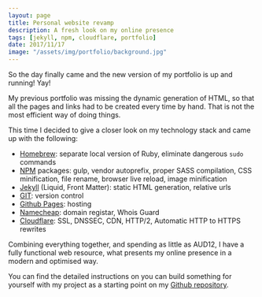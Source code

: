 ```yaml
---
layout: page
title: Personal website revamp
description: A fresh look on my online presence
tags: [jekyll, npm, cloudflare, portfolio]
date: 2017/11/17
image: "/assets/img/portfolio/background.jpg"
---
```


So the day finally came and the new version of my portfolio is up and running! Yay!

My previous portfolio was missing the dynamic generation of HTML, so that all the pages and links had to be created every time by hand. That is not the most efficient way of doing things.

This time I decided to give a closer look on my technology stack and came up with the following:

- [Homebrew](https://brew.sh): separate local version of Ruby, eliminate dangerous `sudo` commands
- [NPM](https://npmjs.com) packages: gulp, vendor autoprefix, proper SASS compilation, CSS minification, file rename, browser live reload, image minification
- [Jekyll](https://jekyllrb.com) (Liquid, Front Matter): static HTML generation, relative urls
- [GIT](https://git-scm.com/): version control
- [Github Pages](https://pages.github.com): hosting
- [Namecheap](https://namecheap.com): domain registar, Whois Guard
- [Cloudflare](https://cloudflare.com): SSL, DNSSEC, CDN, HTTP/2, Automatic HTTP to HTTPS rewrites

Combining everything together, and spending as little as AUD12, I have a fully functional web resource, what presents my online presence in a modern and optimised way.

You can find the detailed instructions on you can build something for yourself with my project as a starting point on my [Github repository](https://github.com/alljamin/portfolio).